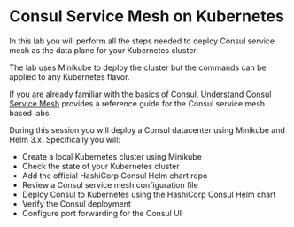 # Consul Service Mesh on Kubernetes

In this lab you will perform all the steps needed to deploy Consul service mesh as the data plane for your Kubernetes cluster.

The lab uses Minikube to deploy the cluster but the commands can be applied to any Kubernetes flavor.

If you are already familiar with the basics of Consul, [Understand Consul Service Mesh](https://learn.hashicorp.com/consul/gs-consul-service-mesh/understand-consul-service-mesh) provides a reference guide for the Consul service mesh based labs.

During this session you will deploy a Consul datacenter using Minikube and Helm 3.x. Specifically you will:

- Create a local Kubernetes cluster using Minikube
- Check the state of your Kubernetes cluster
- Add the official HashiCorp Consul Helm chart repo
- Review a Consul service mesh configuration file
- Deploy Consul to Kubernetes using the HashiCorp Consul Helm chart
- Verify the Consul deployment
- Configure port forwarding for the Consul UI

